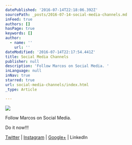 ```yaml
---
datePublished: '2016-07-14T22:18:06.392Z'
sourcePath: _posts/2016-07-14-social-media-channels.md
inFeed: true
authors: []
hasPage: true
keywords: []
author:
  - name: ''
    url: ''
dateModified: '2016-07-14T22:17:54.441Z'
title: Social Media Channels
publisher: null
description: 'Follow Marcos on Social Media. '
inLanguage: null
inNav: true
starred: true
url: social-media-channels/index.html
_type: Article

---
```

![](https://imgflo.herokuapp.com/graph/vahj1ThiexotieMo/a0bf3f023e145e8909b52d0f3b927079/croprotate.jpg?cropheight=1182&cropwidth=1183&degrees=0&input=https%3A%2F%2Fthe-grid-user-content.s3-us-west-2.amazonaws.com%2Ff8a746d9-6a77-40af-af32-aee20870dca4.jpg&x=8&y=8)

Follow Marcos on Social Media. 

Do it now!!!

[Twitter][0] | [Instagram][1] | [Google+][2] | LinkedIn

[0]: https://twitter.com/marcosnyc
[1]: https://www.instagram.com/simplymarcos/
[2]: https://plus.google.com/u/0/111150226891979797743